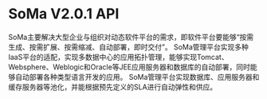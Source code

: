 # SoMa V2.0.1 API

SoMa主要解决大型企业与组织对动态软件平台的需求，即软件平台要能够“按需生成、按需扩展、按需缩减、自动部署，即时交付”。
SoMa管理平台实现多种IaaS平台的适配，实现多数据中心的应用拓扑管理，能够实现Tomcat、Websphere、Weblogic和Oracle等JEE应用服务器和数据库的自动部署，同时能够自动部署各种类型语言开发的应用。
SoMa管理平台实现数据库、应用服务器和缓存服务器等池化，并能根据预先定义的SLA进行自动弹性和供应。
    
